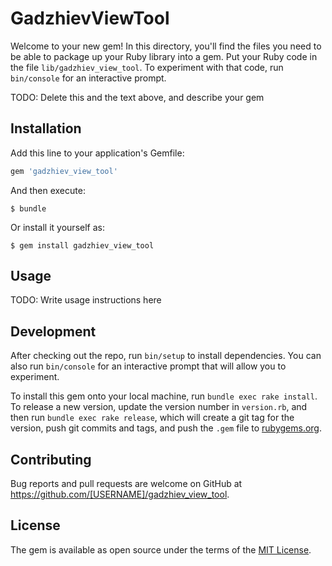 # GadzhievViewTool

Welcome to your new gem! In this directory, you'll find the files you need to be able to package up your Ruby library into a gem. Put your Ruby code in the file `lib/gadzhiev_view_tool`. To experiment with that code, run `bin/console` for an interactive prompt.

TODO: Delete this and the text above, and describe your gem

## Installation

Add this line to your application's Gemfile:

```ruby
gem 'gadzhiev_view_tool'
```

And then execute:

    $ bundle

Or install it yourself as:

    $ gem install gadzhiev_view_tool

## Usage

TODO: Write usage instructions here

## Development

After checking out the repo, run `bin/setup` to install dependencies. You can also run `bin/console` for an interactive prompt that will allow you to experiment.

To install this gem onto your local machine, run `bundle exec rake install`. To release a new version, update the version number in `version.rb`, and then run `bundle exec rake release`, which will create a git tag for the version, push git commits and tags, and push the `.gem` file to [rubygems.org](https://rubygems.org).

## Contributing

Bug reports and pull requests are welcome on GitHub at https://github.com/[USERNAME]/gadzhiev_view_tool.

## License

The gem is available as open source under the terms of the [MIT License](https://opensource.org/licenses/MIT).
